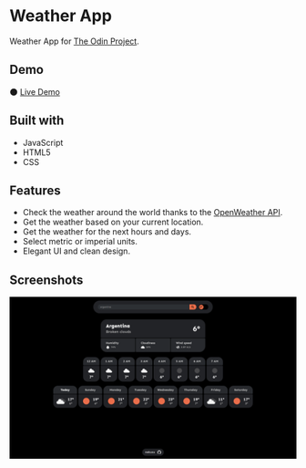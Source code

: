 # Weather App
Weather App for [The Odin Project](https://www.theodinproject.com/).

## Demo
🌑 [Live Demo](https://nekusu.github.io/weather-app/)

## Built with
* JavaScript
* HTML5
* CSS

## Features
* Check the weather around the world thanks to the [OpenWeather API](https://openweathermap.org/api).
* Get the weather based on your current location.
* Get the weather for the next hours and days.
* Select metric or imperial units.
* Elegant UI and clean design.

## Screenshots
![](/screenshots/screenshot-0.png)
